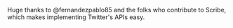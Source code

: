 Huge thanks to @fernandezpablo85 and the folks who contribute to Scribe, which makes implementing Twitter's APIs easy. 

